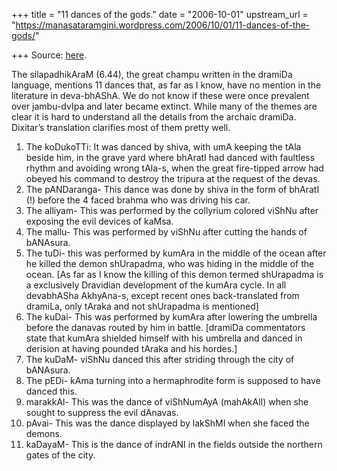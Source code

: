 +++
title = "11 dances of the gods."
date = "2006-10-01"
upstream_url = "https://manasataramgini.wordpress.com/2006/10/01/11-dances-of-the-gods/"

+++
Source: [here](https://manasataramgini.wordpress.com/2006/10/01/11-dances-of-the-gods/).

The silapadhikAraM (6.44), the great champu written in the dramiDa language, mentions 11 dances that, as far as I know, have no mention in the literature in deva-bhAShA. We do not know if these were once prevalent over jambu-dvIpa and later became extinct. While many of the themes are clear it is hard to understand all the details from the archaic dramiDa. Dixitar’s translation clarifies most of them pretty well.  
1) The koDukoTTi: It was danced by shiva, with umA keeping the tAla beside him, in the grave yard where bhAratI had danced with faultless rhythm and avoiding wrong tAla-s, when the great fire-tipped arrow had obeyed his command to destroy the tripura at the request of the devas.  
2) The pANDaranga- This dance was done by shiva in the form of bhAratI
(!) before the 4 faced brahma who was driving his car.  
3) The alliyam- This was performed by the collyrium colored viShNu after exposing the evil devices of kaMsa.  
4) The mallu- This was performed by viShNu after cutting the hands of bANAsura.  
5) The tuDi- this was performed by kumAra in the middle of the ocean after he killed the demon shUrapadma, who was hiding in the middle of the ocean. \[As far as I know the killing of this demon termed shUrapadma is a exclusively Dravidian development of the kumAra cycle. In all devabhASha AkhyAna-s, except recent ones back-translated from dramiLa, only tAraka and not shUrapadma is mentioned\]  
6) The kuDai- This was performed by kumAra after lowering the umbrella before the danavas routed by him in battle. \[dramiDa commentators state that kumAra shielded himself with his umbrella and danced in derision at having pounded tAraka and his hordes.\]  
7) The kuDaM- viShNu danced this after striding through the city of bANAsura.  
8) The pEDi- kAma turning into a hermaphrodite form is supposed to have danced this.  
9) marakkAl- This was the dance of viShNumAyA (mahAkAlI) when she sought to suppress the evil dAnavas.  
10) pAvai- This was the dance displayed by lakShMI when she faced the demons.  
11) kaDayaM- This is the dance of indrANI in the fields outside the northern gates of the city.

